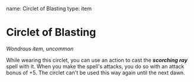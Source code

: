 name: Circlet of Blasting type: item

# Circlet of Blasting
_Wondrous item, uncommon_

While wearing this circlet, you can use an action to cast the **_scorching ray_** spell with it. When you make the spell's attacks, you do so with an attack bonus of +5. The circlet can't be used this way again until the next dawn. 